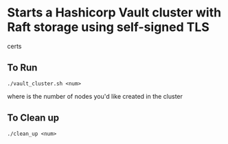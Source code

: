 # Starts a Hashicorp Vault cluster with Raft storage using self-signed TLS
certs

## To Run

`./vault_cluster.sh <num>`

where <num> is the number of nodes you'd like created in the cluster

## To Clean up

`./clean_up <num>`
